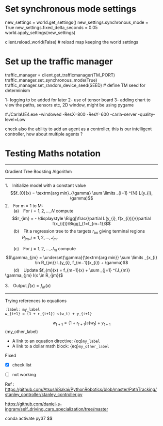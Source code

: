 # Set synchronous mode settings

new_settings = world.get_settings()
new_settings.synchronous_mode = True
new_settings.fixed_delta_seconds = 0.05
world.apply_settings(new_settings)

client.reload_world(False) # reload map keeping the world settings

# Set up the traffic manager

traffic_manager = client.get_trafficmanager(TM_PORT)
traffic_manager.set_synchronous_mode(True)
traffic_manager.set_random_device_seed(SEED) # define TM seed for determinism

1- logging to be added for later
2- use of tensor board
3- adding chart to view the paths, sensors etc, 2D window, might be using pygame

#./CarlaUE4.exe -windowed -ResX=800 -ResY=600 -carla-server -quality-level=Low

check also the ability to add an agent as a controller, this is our intelligent controller, how about multiple agents ?

# Testing Maths notation

---

$\mathbf{\text{Gradient Tree Boosting Algorithm}}$<br>

---

1.&emsp;Initialize model with a constant value $$f_{0}(x) = \textrm{arg min}_{\gamma} \sum \limits _{i=1} ^{N} L(y_{i}, \gamma)$$
2.&emsp;For m = 1 to M:<br>
&emsp;&emsp;(a)&emsp;For $i = 1,2,...,N$ compute<br>
$$r_{im} = - \displaystyle \Bigg[\frac{\partial L(y_{i}, f(x_{i}))}{\partial f(x_{i})}\Bigg]_{f=f_{m−1}}$$
&emsp;&emsp;(b)&emsp;Fit a regression tree to the targets $r_{im}$ giving terminal regions<br>
&emsp;&emsp;&emsp;&emsp;$R_{jm}, j = 1, 2, . . . , J_{m}.$<br><br>
&emsp;&emsp;(c)&emsp;For $j = 1, 2, . . . , J_{m}$ compute<br>
$$\gamma_{jm} = \underset{\gamma}{\textrm{arg min}} \sum \limits _{x_{i} \in R_{jm}} L(y_{i}, f_{m−1}(x_{i}) + \gamma)$$
&emsp;&emsp;(d)&emsp;Update $f_{m}(x) = f_{m−1}(x) + \sum _{j=1} ^{J_{m}} \gamma_{jm} I(x \in R_{jm})$<br><br>
3.&emsp;Output $\hat{f}(x) = f_{M}(x)$

---

Trying references to equations

```{math}
:label: my_label
w_{t+1} = (1 + r_{t+1}) s(w_t) + y_{t+1}
```

$$
  w_{t+1} = (1 + r_{t+1}) s(w_t) + y_{t+1}
$$ (my_other_label)

- A link to an equation directive: {eq}`my_label`
- A link to a dollar math block: {eq}`my_other_label`

Fixed

- [x] check list
- [ ] not working


Ref : https://github.com/AtsushiSakai/PythonRobotics/blob/master/PathTracking/stanley_controller/stanley_controller.py

https://github.com/daniel-s-ingram/self_driving_cars_specialization/tree/master


conda activate py37
$$
